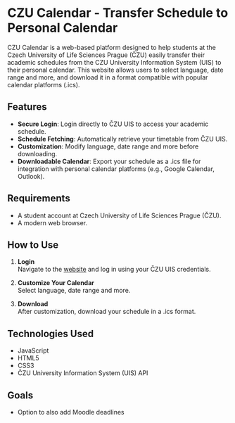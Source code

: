 # CZU Calendar - Transfer Schedule to Personal Calendar

CZU Calendar is a web-based platform designed to help students at the Czech University of Life Sciences Prague (ČZU) easily transfer their academic schedules from the CZU University Information System (UIS) to their personal calendar. This website allows users to select language, date range and more, and download it in a format compatible with popular calendar platforms (.ics).

## Features

- **Secure Login**: Login directly to ČZU UIS to access your academic schedule.
- **Schedule Fetching**: Automatically retrieve your timetable from ČZU UIS.
- **Customization**: Modify language, date range and more before downloading.
- **Downloadable Calendar**: Export your schedule as a .ics file for integration with personal calendar platforms (e.g., Google Calendar, Outlook).

## Requirements

- A student account at Czech University of Life Sciences Prague (ČZU).
- A modern web browser.

## How to Use

1. **Login**  
   Navigate to the [website](example.com) and log in using your ČZU UIS credentials.

2. **Customize Your Calendar**  
   Select language, date range and more.

3. **Download**  
   After customization, download your schedule in a .ics format.

## Technologies Used

- JavaScript
- HTML5
- CSS3
- ČZU University Information System (UIS) API

## Goals

- Option to also add Moodle deadlines
